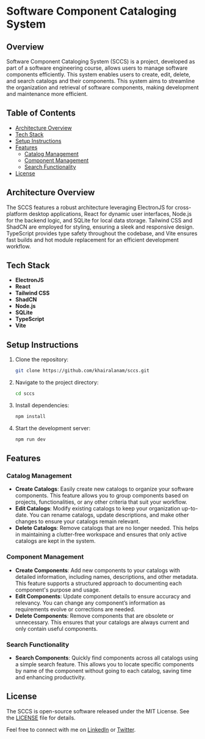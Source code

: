 # Software Component Cataloging System

## Overview

Software Component Cataloging System (SCCS) is a project, developed as part of a software engineering course, allows users to manage software components efficiently. This system enables users to create, edit, delete, and search catalogs and their components. This system aims to streamline the organization and retrieval of software components, making development and maintenance more efficient.

## Table of Contents

- [Architecture Overview](#architecture-overview)
- [Tech Stack](#tech-stack)
- [Setup Instructions](#setup-instructions)
- [Features](#features)
  - [Catalog Management](#catalog-management)
  - [Component Management](#component-management)
  - [Search Functionality](#search-functionality)
- [License](#license)

## Architecture Overview

The SCCS features a robust architecture leveraging ElectronJS for cross-platform desktop applications, React for dynamic user interfaces, Node.js for the backend logic, and SQLite for local data storage. Tailwind CSS and ShadCN are employed for styling, ensuring a sleek and responsive design. TypeScript provides type safety throughout the codebase, and Vite ensures fast builds and hot module replacement for an efficient development workflow.

## Tech Stack

- **ElectronJS**
- **React**
- **Tailwind CSS**
- **ShadCN**
- **Node.js**
- **SQLite**
- **TypeScript**
- **Vite**

## Setup Instructions

1. Clone the repository:

   ```bash
   git clone https://github.com/khairalanam/sccs.git
   ```

2. Navigate to the project directory:

   ```bash
   cd sccs
   ```

3. Install dependencies:

   ```bash
   npm install
   ```

4. Start the development server:

   ```bash
   npm run dev
   ```

## Features

### Catalog Management

- **Create Catalogs**: Easily create new catalogs to organize your software components. This feature allows you to group components based on projects, functionalities, or any other criteria that suit your workflow.
- **Edit Catalogs**: Modify existing catalogs to keep your organization up-to-date. You can rename catalogs, update descriptions, and make other changes to ensure your catalogs remain relevant.
- **Delete Catalogs**: Remove catalogs that are no longer needed. This helps in maintaining a clutter-free workspace and ensures that only active catalogs are kept in the system.

### Component Management

- **Create Components**: Add new components to your catalogs with detailed information, including names, descriptions, and other metadata. This feature supports a structured approach to documenting each component's purpose and usage.
- **Edit Components**: Update component details to ensure accuracy and relevancy. You can change any component’s information as requirements evolve or corrections are needed.
- **Delete Components**: Remove components that are obsolete or unnecessary. This ensures that your catalogs are always current and only contain useful components.

### Search Functionality

- **Search Components**: Quickly find components across all catalogs using a simple search feature. This allows you to locate specific components by name of the component without going to each catalog, saving time and enhancing productivity.

## License

The SCCS is open-source software released under the MIT License. See the [LICENSE](LICENSE) file for details.

Feel free to connect with me on [LinkedIn](https://www.linkedin.com/in/khair-alanam) or [Twitter](https://twitter.com/khair_alanam).

